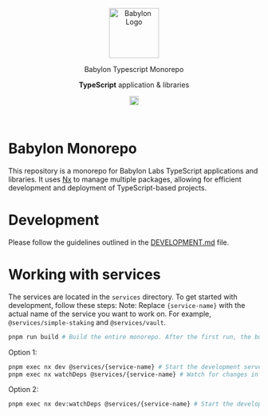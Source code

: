 <p align="center">
    <img alt="Babylon Logo" src="https://github.com/user-attachments/assets/dc74271e-90f1-44bd-9122-2b7438ab375c" width="100" />
    <!-- <h3 align="center">@babylonlabs-io/btc-staking-ts</h3> -->
    <p align="center">Babylon Typescript Monorepo</p>
    <p align="center"><strong>TypeScript</strong> application & libraries</p>
    <p align="center">
      <a href="https://www.npmjs.com/package/@babylonlabs-io/btc-staking-ts"><img src="https://badge.fury.io/js/btc-staking-ts.svg" alt="npm version" height="18"></a>
    </p>
</p>
<br/>


# Babylon Monorepo

This repository is a monorepo for Babylon Labs TypeScript applications and libraries. It uses [Nx](https://nx.dev/) to manage multiple packages, allowing for efficient development and deployment of TypeScript-based projects.

# Development
Please follow the guidelines outlined in the [DEVELOPMENT.md](DEVELOPMENT.md) file.

# Working with services

The services are located in the `services` directory. To get started with development, follow these steps:
Note: Replace `{service-name}` with the actual name of the service you want to work on. For example, `@services/simple-staking` and `@services/vault`.

```bash
pnpm run build # Build the entire monorepo. After the first run, the build result will be cached for most packages.
```

Option 1:
```bash
pnpm exec nx dev @services/{service-name} # Start the development server for the {service-name} service.
pnpm exec nx watchDeps @services/{service-name} # Watch for changes in dependencies and rebuild as necessary.
```

Option 2:
```bash
pnpm exec nx dev:watchDeps @services/{service-name} # Start the development server and watch for changes in dependencies. The problem with this approach is that all logs are mixed together and can be hard to find out what's going on some times.
```